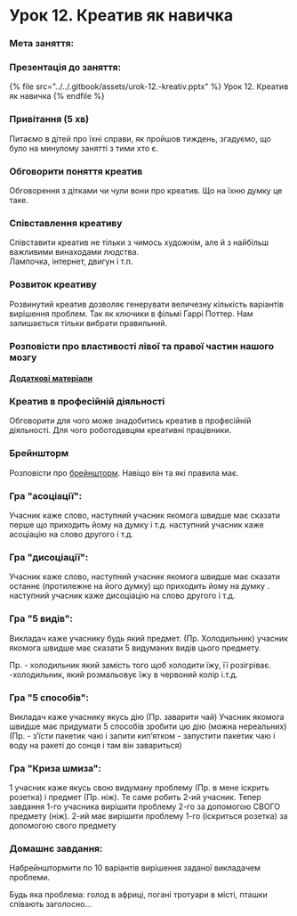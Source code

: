 # Урок 12. Креатив як навичка

### Мета заняття:&#x20;

### Презентація до заняття:

{% file src="../../.gitbook/assets/urok-12.-kreativ.pptx" %}
Урок 12. Креатив як навичка
{% endfile %}

### Привітання (5 хв)

Питаємо в дітей про їхні справи, як пройшов тиждень, згадуємо, що було на минулому занятті з тими хто є.

### Обговорити поняття креатив

Обговорення з дітками чи чули вони про креатив. Що на їхню думку це таке.

### Співставлення креативу

Співставити креатив не тільки з чимось художнім, але й з найбільш важливими винаходами людства.\
Лампочка, інтернет, двигун і т.п.

### Розвиток креативу

Розвинутий креатив дозволяє генерувати величезну кількість варіантів вирішення проблем. Так як ключики в фільмі Гаррі Поттер. Нам залишається тільки вибрати правильний.

### **Розповісти про властивості лівої та правої частин нашого мозгу**

#### ****[**Додаткові матеріали**](https://www.kadrovik.ua/novyny/osoblyvosti-roboty-pivkul-mozku-yak-cym-skorystatysya-shchob-organizuvaty-sviy-robochyy-den#:\~:text=%D0%B0%D0%BD%D0%B0%D0%BB%D1%96%D0%B7%20%D1%96%20%D0%BB%D0%BE%D0%B3%D1%96%D0%BA%D1%83.-,%D0%9D%D0%B0%D0%BF%D1%80%D0%B8%D0%BA%D0%BB%D0%B0%D0%B4%2C%20%D0%BC%D0%B0%D1%82%D0%B5%D0%BC%D0%B0%D1%82%D0%B8%D1%87%D0%BD%D1%96%20%D1%81%D0%B8%D0%BC%D0%B2%D0%BE%D0%BB%D0%B8%20%D1%82%D0%B0%20%D1%87%D0%B8%D1%81%D0%BB%D0%B0%20%D0%BB%D1%8E%D0%B4%D0%B8%D0%BD%D0%B0%20%D1%80%D0%BE%D0%B7%D0%BF%D1%96%D0%B7%D0%BD%D0%B0%D1%94%20%D1%82%D0%B0%D0%BA%D0%BE%D0%B6%20%D0%B7%D0%B0%D0%B2%D0%B4%D1%8F%D0%BA%D0%B8%20%D0%BB%D1%96%D0%B2%D1%96%D0%B9,%D0%B0%20%D0%B2%20%D0%BE%D0%B1%D1%80%D0%B0%D0%B7%D0%B0%D1%85%20%D1%96%20%D1%81%D0%B8%D0%BC%D0%B2%D0%BE%D0%BB%D0%B0%D1%85.)****

### Креатив в професійній діяльності

Обговорити для чого може знадобитись креатив в професійній діяльності. Для чого роботодавцям креативні працівники.

### Брейншторм

Розповісти про [брейншторм](https://les.media/articles/795856-chto-takoe-brainstorming-i-zachem-on-nuzhen-proektu-for-landing). Навіщо він та які правила має.

### Гра "асоціації":

Учасник каже слово, наступний учасник якомога швидше має сказати перше що приходить йому на думку і т.д. наступний учасник каже асоціацію на слово другого і т.д.

### Гра "дисоціації":

Учасник каже слово, наступний учасник якомога швидше має сказати останнє (протилежне на його думку) що приходить йому на думку . наступний учасник каже дисоціацію на слово другого і т.д.

### Гра "5 видів":

Викладач каже учаснику будь який предмет. (Пр. Холодильник) учасник якомога швидше має сказати 5 видуманих видів цього предмету.

Пр. - холодильник який замість того щоб холодити їжу, її розігріває. -холодильник, який розмальовує їжу в червоний колір і.т.д.

### Гра "5 способів":

Викладач каже учаснику якусь дію (Пр. заварити чай) Учасник якомога швидше має придумати 5 способів зробити цю дію (можна нереальних)(Пр. - з’їсти пакетик чаю і запити кип’ятком - запустити пакетик чаю і воду на ракеті до сонця і там він завариться)

### Гра "**Криза шмиза**":

1 учасник каже якусь свою видуману проблему (Пр. в мене іскрить розетка) і предмет (Пр. ніж). Те саме робить 2-ий учасник. Тепер завдання 1-го учасника вирішити проблему 2-го за допомогою СВОГО предмету (ніж). 2-ий має вирішити проблему 1-го (іскриться розетка) за допомогою свого предмету

### Домашнє завдання:

Набрейнштормити по 10 варіантів вирішення заданої викладачем проблеми.

Будь яка проблема: голод в африці, погані тротуари в місті, пташки співають заголосно...





